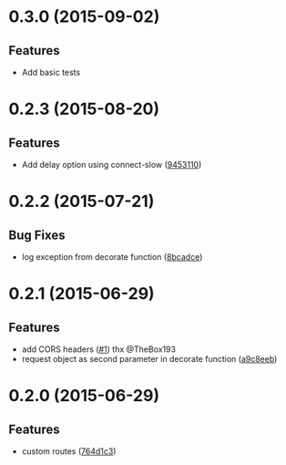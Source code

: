 <a name="0.3.0"></a>

# 0.3.0 (2015-09-02)

## Features

- Add basic tests


<a name="0.2.3"></a>

# 0.2.3 (2015-08-20)

## Features

- Add delay option using connect-slow ([9453110](https://github.com/pwambach/mini-mock-api/commit/9453110f1cde1064a220dcf2ac0d1b2828facdff))



<a name="0.2.2"></a>

# 0.2.2 (2015-07-21)

## Bug Fixes

- log exception from decorate function ([8bcadce](https://github.com/pwambach/mini-mock-api/commit/8bcadce7f2ed63c88a27540e8ac34db4cdada9a4))


# 0.2.1 (2015-06-29)

## Features

- add CORS headers ([#1](https://github.com/pwambach/mini-mock-api/issues/1)) thx @TheBox193
- request object as second parameter in decorate function ([a9c8eeb](https://github.com/pwambach/mini-mock-api/commit/a9c8eebdd80047158fab71c3cfbde092aac6ba5e))


<a name="0.2.0"></a>
# 0.2.0 (2015-06-29)

## Features

- custom routes ([764d1c3](https://github.com/pwambach/mini-mock-api/commit/764d1c3975136e880023c85219006360a0c0194f))
